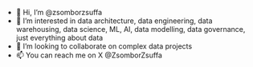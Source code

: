 - 👋 Hi, I’m @zsomborzsuffa
- 👀 I’m interested in data architecture, data engineering, data warehousing, data science, ML, AI, data modelling, data governance, just everything about data
- 💞️ I’m looking to collaborate on complex data projects
- 📫 You can reach me on X @ZsomborZsuffa

<!---
zsomborzsuffa/zsomborzsuffa is a ✨ special ✨ repository because its `README.md` (this file) appears on your GitHub profile.
You can click the Preview link to take a look at your changes.
--->

